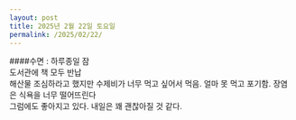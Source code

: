 ```yaml
---
layout: post
title: 2025년 2월 22일 토요일
permalink: /2025/02/22/
---
```

####수면 : 하루종일 잠<br/>
도서관에 책 모두 반납<br/>
해산물 조심하라고 했지만 수제비가 너무 먹고 싶어서 먹음. 얼마 못 먹고 포기함. 장염은 식욕을 너무 떨어뜨린다<br/>
그럼에도 좋아지고 있다. 내일은 꽤 괜찮아질 것 같다.